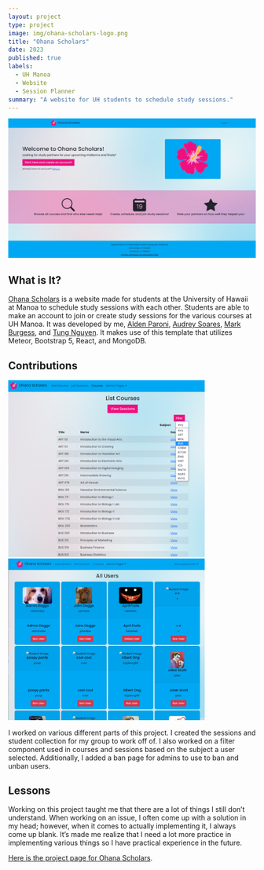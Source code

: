 ```yaml
---
layout: project
type: project
image: img/ohana-scholars-logo.png
title: "Ohana Scholars"
date: 2023
published: true
labels:
  - UH Manoa
  - Website
  - Session Planner
summary: "A website for UH students to schedule study sessions."
---
```


<img class="img-fluid" src="../img/landingpage.JPG">

## What is It?

[Ohana Scholars](https://ohanascholars.org/) is a website made for students at the University of Hawaii at Manoa to schedule study sessions with each other. Students are able to make an account to join or create study sessions for the various courses at UH Manoa. It was developed by me, [Alden Paroni](https://aldenparoni.github.io/), [Audrey Soares](https://audreysoares.github.io/), [Mark Burgess](https://crepesalot.github.io/), and [Tung Nguyen](https://tungxn.github.io/). It makes use of this template that utilizes Meteor, Bootstrap 5, React, and MongoDB.

## Contributions

<div class="text-center p-4">
  <img width="400px" 
       src="../img/filter.png" 
       class="img-thumbnail" >
  <img width="400px" 
       src="../img/banpage.JPG" 
       class="img-thumbnail" >
</div>

I worked on various different parts of this project. I created the sessions and student collection for my group to work off of. I also worked on a filter component used in courses and sessions based on the subject a user selected. Additionally, I added a ban page for admins to use to ban and unban users.

## Lessons

Working on this project taught me that there are a lot of things I still don’t understand. When working on an issue, I often come up with a solution in my head; however, when it comes to actually implementing it, I always come up blank. It’s made me realize that I need a lot more practice in implementing various things so I have practical experience in the future.

[Here is the project page for Ohana Scholars](https://ohana-scholars.github.io/).
